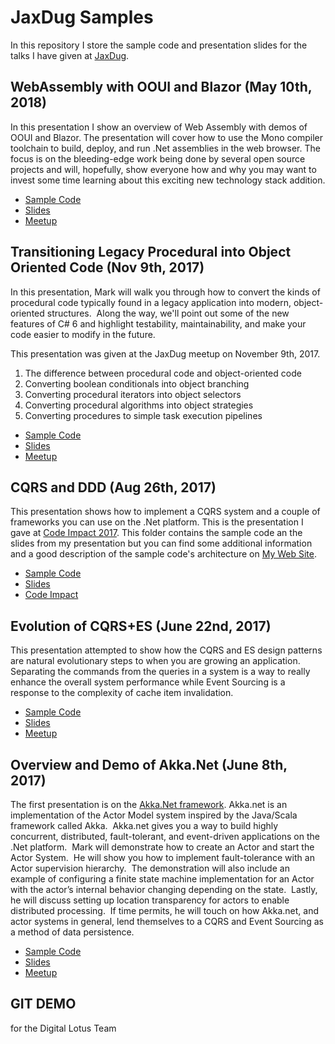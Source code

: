 # JaxDug Samples
In this repository I store the sample code and presentation slides for the talks I have given at 
[JaxDug](https://www.meetup.com/Jaxdug/).

## WebAssembly with OOUI and Blazor (May 10th, 2018)
In this presentation I show an overview of Web Assembly with demos of OOUI and Blazor. The presentation will cover how to use the Mono compiler toolchain to build, deploy, and run .Net assemblies in the web browser. The focus is on the bleeding-edge work being done by several open source projects and will, hopefully, show everyone how and why you may want to invest some time learning about this exciting new technology stack addition.

 - [Sample Code](https://github.com/MarkEwer/JaxDugSamples/tree/master/WebAssembly)
 - [Slides](https://github.com/MarkEwer/JaxDugSamples/blob/master/WebAssembly/JaxDug_WebAssembly_20180510.pptx)
 - [Meetup](https://www.meetup.com/jaxdug/events/gsctdpyxhbnb/)

## Transitioning Legacy Procedural into Object Oriented Code (Nov 9th, 2017)
In this presentation, Mark will walk you through how to convert the kinds of procedural code typically found in a legacy application into modern, object-oriented structures.  Along the way, we'll point out some of the new features of C# 6 and highlight testability, maintainability, and make your code easier to modify in the future.

This presentation was given at the JaxDug meetup on November 9th, 2017.

 1. The difference between procedural code and object-oriented code
 1. Converting boolean conditionals into object branching 
 1. Converting procedural iterators into object selectors 
 1. Converting procedural algorithms into object strategies
 1. Converting procedures to simple task execution pipelines

 - [Sample Code](https://github.com/MarkEwer/JaxDugSamples/tree/master/Refactoring_Procedural_Code)
 - [Slides](https://github.com/MarkEwer/JaxDugSamples/raw/master/Refactoring_Procedural_Code/Refactoring_Procedural_Code.pptx)
 - [Meetup](https://www.meetup.com/jaxdug/events/244688610/)

## CQRS and DDD (Aug 26th, 2017)
This presentation shows how to implement a CQRS system and a couple of frameworks you can use on the .Net platform.  This is the presentation I gave at [Code Impact 2017](http://www.codeimpact.org).  This folder contains the sample code an the slides from my presentation but you can find some additional information and a good description of the sample code's architecture on [My Web Site](http://www.markewer.com/2016/11/14/cqrs-system-design/).

 - [Sample Code](https://github.com/MarkEwer/JaxDugSamples/tree/master/BenefitsEstimation)
 - [Slides](https://github.com/MarkEwer/JaxDugSamples/raw/master/BenefitsEstimation/CodeImpact_Presentation.pptx)
 - [Code Impact](http://www.codeimpact.org)

## Evolution of CQRS+ES (June 22nd, 2017)
This presentation attempted to show how the CQRS and ES design patterns are natural evolutionary steps to 
when you are growing an application.  Separating the commands from the queries in a system is a way to really
enhance the overall system performance while Event Sourcing is a response to the complexity of cache item
invalidation.

 - [Sample Code](https://github.com/MarkEwer/JaxDugSamples/tree/master/CQRS_ES_Sample)
 - [Slides](https://github.com/MarkEwer/JaxDugSamples/raw/master/CQRS_ES_Sample/JaxSig_Evolving_to_CQRS_And_ES.pptx)
 - [Meetup](https://www.meetup.com/JaxArcSIG/events/238015957/)

## Overview and Demo of Akka.Net (June 8th, 2017)

The first presentation is on the [Akka.Net framework](http://getakka.net/).  Akka.net is an implementation of 
the Actor Model system inspired by the Java/Scala framework called Akka.  Akka.net gives you a way to build 
highly concurrent, distributed, fault-tolerant, and event-driven applications on the .Net platform.  Mark 
will demonstrate how to create an Actor and start the Actor System.  He will show you how to implement 
fault-tolerance with an Actor supervision hierarchy.  The demonstration will also include an example of 
configuring a finite state machine implementation for an Actor with the actor’s internal behavior changing 
depending on the state.  Lastly, he will discuss setting up location transparency for actors to enable 
distributed processing.  If time permits, he will touch on how Akka.net, and actor systems in general, lend 
themselves to a CQRS and Event Sourcing as a method of data persistence.

 - [Sample Code](https://github.com/MarkEwer/JaxDugSamples/tree/master/Akka_Sample)
 - [Slides](https://github.com/MarkEwer/JaxDugSamples/raw/master/Akka_Sample/JaxDug_Presentation_Akka_Overview.pptx)
 - [Meetup](https://www.meetup.com/jaxdug/events/240110328/)

## GIT DEMO

for the Digital Lotus Team
